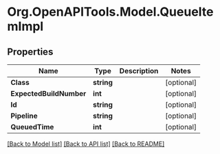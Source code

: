 # Org.OpenAPITools.Model.QueueItemImpl

## Properties

Name | Type | Description | Notes
------------ | ------------- | ------------- | -------------
**Class** | **string** |  | [optional] 
**ExpectedBuildNumber** | **int** |  | [optional] 
**Id** | **string** |  | [optional] 
**Pipeline** | **string** |  | [optional] 
**QueuedTime** | **int** |  | [optional] 

[[Back to Model list]](../README.md#documentation-for-models) [[Back to API list]](../README.md#documentation-for-api-endpoints) [[Back to README]](../README.md)


